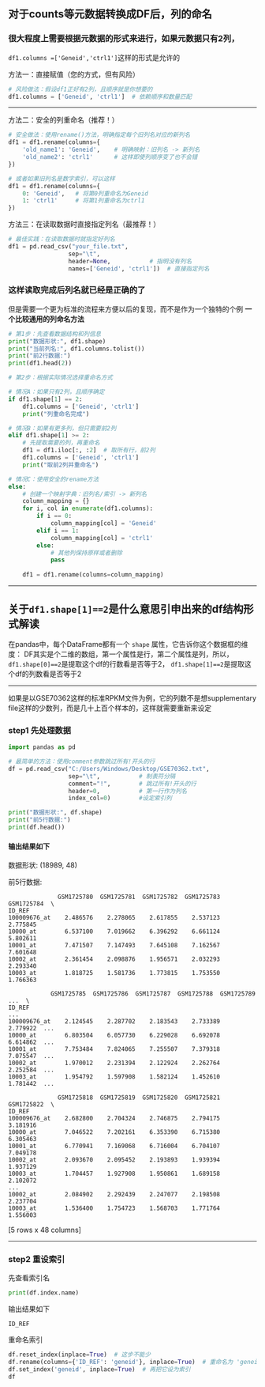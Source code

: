 ## 对于counts等元数据转换成DF后，列的命名
### 很大程度上需要根据元数据的形式来进行，如果元数据只有2列，
`df1.columns =['Geneid','ctrl1']`这样的形式是允许的

方法一：直接赋值（您的方式，但有风险）
```python
# 风险做法：假设df1正好有2列，且顺序就是你想要的
df1.columns = ['Geneid', 'ctrl1']  # 依赖顺序和数量匹配
```
---
方法二：安全的列重命名（推荐！）
```python
# 安全做法：使用rename()方法，明确指定每个旧列名对应的新列名
df1 = df1.rename(columns={
    'old_name1': 'Geneid',    # 明确映射：旧列名 -> 新列名
    'old_name2': 'ctrl1'      # 这样即使列顺序变了也不会错
})

# 或者如果旧列名是数字索引，可以这样
df1 = df1.rename(columns={
    0: 'Geneid',   # 将第0列重命名为Geneid
    1: 'ctrl1'     # 将第1列重命名为ctrl1
})
```
方法三：在读取数据时直接指定列名（最推荐！）
```python
# 最佳实践：在读取数据时就指定好列名
df1 = pd.read_csv("your_file.txt", 
                 sep="\t", 
                 header=None,           # 指明没有列名
                 names=['Geneid', 'ctrl1'])  # 直接指定列名
```
### 这样读取完成后列名就已经是正确的了
但是需要一个更为标准的流程来方便以后的复现，而不是作为一个独特的个例
**一个比较通用的列命名方法**

```python
# 第1步：先查看数据结构和列信息
print("数据形状:", df1.shape)
print("当前列名:", df1.columns.tolist())
print("前2行数据:")
print(df1.head(2))

# 第2步：根据实际情况选择重命名方式

# 情况A：如果只有2列，且顺序确定
if df1.shape[1] == 2:
    df1.columns = ['Geneid', 'ctrl1']
    print("列重命名完成")

# 情况B：如果有更多列，但只需要前2列
elif df1.shape[1] >= 2:
    # 先提取需要的列，再重命名
    df1 = df1.iloc[:, :2]  # 取所有行，前2列
    df1.columns = ['Geneid', 'ctrl1']
    print("取前2列并重命名")

# 情况C：使用安全的rename方法
else:
    # 创建一个映射字典：旧列名/索引 -> 新列名
    column_mapping = {}
    for i, col in enumerate(df1.columns):
        if i == 0:
            column_mapping[col] = 'Geneid'
        elif i == 1:
            column_mapping[col] = 'ctrl1'
        else:
            # 其他列保持原样或者删除
            pass
    
    df1 = df1.rename(columns=column_mapping)
```
----

## 关于`df1.shape[1]==2`是什么意思引申出来的df结构形式解读
在pandas中，每个DataFrame都有一个 `shape` 属性，它告诉你这个数据框的维度：
DF其实是个二维的数组，第一个属性是行，第二个属性是列，所以，`df1.shape[0]==2`是提取这个df的行数看是否等于2，
`df1.shape[1]==2`是提取这个df的列数看是否等于2


----
如果是以GSE70362这样的标准RPKM文件为例，它的列数不是想supplementary file这样的少数列，而是几十上百个样本的，这样就需要重新来设定

### step1 先处理数据
```python
import pandas as pd

# 最简单的方法：使用comment参数跳过所有!开头的行
df = pd.read_csv("C:/Users/Windows/Desktop/GSE70362.txt", 
                 sep="\t",           # 制表符分隔
                 comment="!",        # 跳过所有!开头的行
                 header=0,           # 第一行作为列名
                 index_col=0)        #设定索引列

print("数据形状:", df.shape)
print("前5行数据:")
print(df.head())

```
#### 输出结果如下

数据形状: (18989, 48)

前5行数据:
```
              GSM1725780  GSM1725781  GSM1725782  GSM1725783  GSM1725784  \
ID_REF                                                                     
100009676_at    2.486576    2.278065    2.617855    2.537123    2.775845   
10000_at        6.537100    7.019662    6.396292    6.661124    5.802611   
10001_at        7.471507    7.147493    7.645108    7.162567    7.601648   
10002_at        2.361454    2.098876    1.956571    2.032293    2.293340   
10003_at        1.818725    1.581736    1.773815    1.753550    1.766363   

            GSM1725785  GSM1725786  GSM1725787  GSM1725788  GSM1725789  ...  \
ID_REF                                                                    ...   
100009676_at    2.124545    2.287702    2.183543    2.733389    2.779922  ...   
10000_at        6.803504    6.057730    6.229028    6.692078    6.614862  ...   
10001_at        7.753484    7.824065    7.255507    7.379318    7.075547  ...   
10002_at        1.970012    2.231394    2.122924    2.262764    2.252584  ...   
10003_at        1.954792    1.597908    1.582124    1.452610    1.781442  ...   

              GSM1725818  GSM1725819  GSM1725820  GSM1725821  GSM1725822  \
ID_REF                                                                     
100009676_at    2.682800    2.704324    2.746875    2.794175    3.181916   
10000_at        7.046522    7.202161    6.353390    6.715380    6.305463   
10001_at        6.770941    7.169068    6.716004    6.704107    7.049178   
10002_at        2.093670    2.095452    2.193893    1.939394    1.937129   
10003_at        1.704457    1.927908    1.950861    1.689158    2.102072   
...
10002_at        2.084902    2.292439    2.247077    2.198508    2.237704  
10003_at        1.536400    1.754723    1.568703    1.771764    1.556003  
```
[5 rows x 48 columns]

---
### step2 重设索引
先查看索引名
```python
print(df.index.name)
```
输出结果如下
```
ID_REF
```
重命名索引
```python
df.reset_index(inplace=True)  # 这步不能少
df.rename(columns={'ID_REF': 'geneid'}, inplace=True)  # 重命名为 'geneid'
df.set_index('geneid', inplace=True)  # 再把它设为索引
df
```
